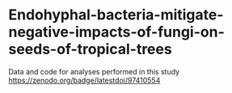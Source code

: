 # Endohyphal-bacteria-mitigate-negative-impacts-of-fungi-on-seeds-of-tropical-trees
Data and code for analyses performed in this study
https://zenodo.org/badge/latestdoi/97410554
